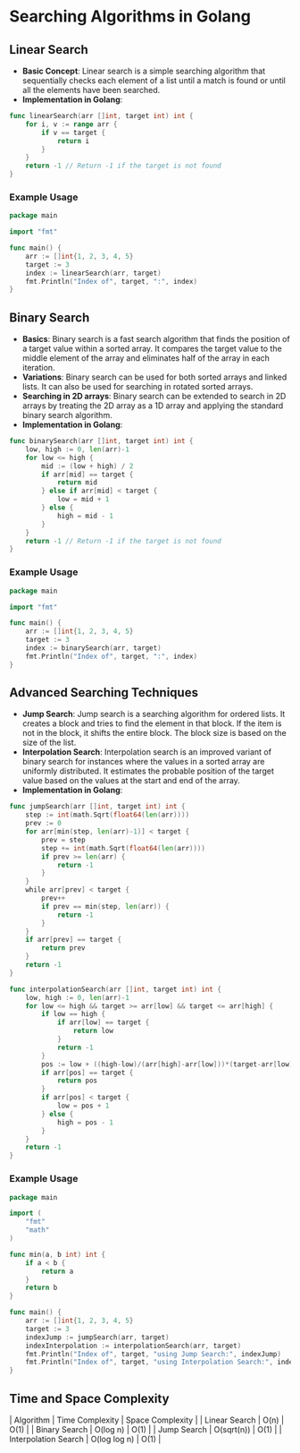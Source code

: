 # Searching Algorithms in Golang

## Linear Search
- **Basic Concept**: Linear search is a simple searching algorithm that sequentially checks each element of a list until a match is found or until all the elements have been searched.
- **Implementation in Golang**:
```go
func linearSearch(arr []int, target int) int {
    for i, v := range arr {
        if v == target {
            return i
        }
    }
    return -1 // Return -1 if the target is not found
}
```
### Example Usage
```go
package main

import "fmt"

func main() {
    arr := []int{1, 2, 3, 4, 5}
    target := 3
    index := linearSearch(arr, target)
    fmt.Println("Index of", target, ":", index)
}
```

## Binary Search
- **Basics**: Binary search is a fast search algorithm that finds the position of a target value within a sorted array. It compares the target value to the middle element of the array and eliminates half of the array in each iteration.
- **Variations**: Binary search can be used for both sorted arrays and linked lists. It can also be used for searching in rotated sorted arrays.
- **Searching in 2D arrays**: Binary search can be extended to search in 2D arrays by treating the 2D array as a 1D array and applying the standard binary search algorithm.
- **Implementation in Golang**:
```go
func binarySearch(arr []int, target int) int {
    low, high := 0, len(arr)-1
    for low <= high {
        mid := (low + high) / 2
        if arr[mid] == target {
            return mid
        } else if arr[mid] < target {
            low = mid + 1
        } else {
            high = mid - 1
        }
    }
    return -1 // Return -1 if the target is not found
}
```
### Example Usage
```go
package main

import "fmt"

func main() {
    arr := []int{1, 2, 3, 4, 5}
    target := 3
    index := binarySearch(arr, target)
    fmt.Println("Index of", target, ":", index)
}
```

## Advanced Searching Techniques
- **Jump Search**: Jump search is a searching algorithm for ordered lists. It creates a block and tries to find the element in that block. If the item is not in the block, it shifts the entire block. The block size is based on the size of the list.
- **Interpolation Search**: Interpolation search is an improved variant of binary search for instances where the values in a sorted array are uniformly distributed. It estimates the probable position of the target value based on the values at the start and end of the array.
- **Implementation in Golang**:
```go
func jumpSearch(arr []int, target int) int {
    step := int(math.Sqrt(float64(len(arr))))
    prev := 0
    for arr[min(step, len(arr)-1)] < target {
        prev = step
        step += int(math.Sqrt(float64(len(arr))))
        if prev >= len(arr) {
            return -1
        }
    }
    while arr[prev] < target {
        prev++
        if prev == min(step, len(arr)) {
            return -1
        }
    }
    if arr[prev] == target {
        return prev
    }
    return -1
}

func interpolationSearch(arr []int, target int) int {
    low, high := 0, len(arr)-1
    for low <= high && target >= arr[low] && target <= arr[high] {
        if low == high {
            if arr[low] == target {
                return low
            }
            return -1
        }
        pos := low + ((high-low)/(arr[high]-arr[low]))*(target-arr[low])
        if arr[pos] == target {
            return pos
        }
        if arr[pos] < target {
            low = pos + 1
        } else {
            high = pos - 1
        }
    }
    return -1
}
```
### Example Usage
```go
package main

import (
    "fmt"
    "math"
)

func min(a, b int) int {
    if a < b {
        return a
    }
    return b
}

func main() {
    arr := []int{1, 2, 3, 4, 5}
    target := 3
    indexJump := jumpSearch(arr, target)
    indexInterpolation := interpolationSearch(arr, target)
    fmt.Println("Index of", target, "using Jump Search:", indexJump)
    fmt.Println("Index of", target, "using Interpolation Search:", indexInterpolation)
}
```
## Time and Space Complexity
| Algorithm      | Time Complexity | Space Complexity |
| Linear Search  | O(n)            | O(1)             |
| Binary Search  | O(log n)        | O(1)             |
| Jump Search    | O(sqrt(n))      | O(1)             |
| Interpolation Search | O(log log n) | O(1)             |
